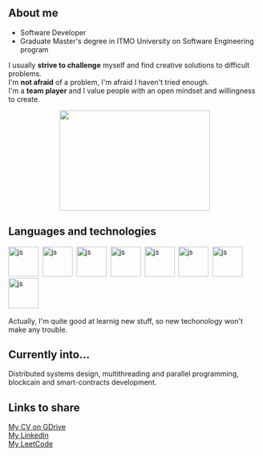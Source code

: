 ## About me

- Software Developer
- Graduate Master's degree in ITMO University on Software Engineering program


I usually **strive to challenge** myself and find creative solutions to difficult problems.   
I'm **not afraid** of a problem, I'm afraid I haven't tried enough.   
I'm a **team player** and I value people with an open mindset and willingness to create. 


<p align="center">
  <img src="https://i.giphy.com/media/v1.Y2lkPTc5MGI3NjExM3R0dzE2NjZhaGcwNWVlcHl3cDFvY3Z0Z2I4bzA2M25ydHU3dHllayZlcD12MV9pbnRlcm5hbF9naWZfYnlfaWQmY3Q9Zw/JqmupuTVZYaQX5s094/giphy.gif" width="300" height="200">
</p>

## Languages and technologies
<img src="https://cdn.jsdelivr.net/gh/devicons/devicon@latest/icons/go/go-original-wordmark.svg"
title="js" width="60" height="60"/>&nbsp;
<img src="https://cdn.jsdelivr.net/gh/devicons/devicon@latest/icons/java/java-original-wordmark.svg"
title="js" width="60" height="60"/>&nbsp;
<img src="https://cdn.jsdelivr.net/gh/devicons/devicon@latest/icons/groovy/groovy-original.svg"
title="js" width="60" height="60"/>&nbsp;
<img src="https://cdn.jsdelivr.net/gh/devicons/devicon@latest/icons/docker/docker-plain-wordmark.svg"
title="js" width="60" height="60"/>&nbsp;
<img src="https://cdn.jsdelivr.net/gh/devicons/devicon@latest/icons/git/git-original.svg"
title="js" width="60" height="60"/>&nbsp;
<img src="https://cdn.jsdelivr.net/gh/devicons/devicon@latest/icons/kubernetes/kubernetes-original.svg"
title="js" width="60" height="60"/>&nbsp;
<img src="https://cdn.jsdelivr.net/gh/devicons/devicon@latest/icons/postgresql/postgresql-original.svg"
title="js" width="60" height="60"/>&nbsp;
<img src="https://cdn.jsdelivr.net/gh/devicons/devicon@latest/icons/postman/postman-original.svg"
title="js" width="60" height="60"/>&nbsp;

Actually, I'm quite good at learnig new stuff, so new techonology won't make any trouble.

[comment]: <## Pet Projects>
[comment]: <[Babencoin](https://github.com/VanjaRo/rust_mipt/tree/master/problems/async/babencoin) (rayon, crossbeam, net) – toy yet complex blockchain project focused on OS concurrency.  >
[comment]: <[Orm](https://github.com/VanjaRo/rust_mipt/tree/master/problems/macros-2/orm) (rusqlite) – small orm with sqlite support, practicing declarative and procedural macros.  >
[comment]: <[Mini-frunk](https://github.com/VanjaRo/rust_mipt/tree/master/problems/macros/mini-frunk) – simplified version of frunk package, implementing structural typing with declarative heterogeneous lists of types.  >
[comment]: <[ripgzip decompressor](https://github.com/VanjaRo/rust_mipt/tree/master/problems/modules/ripgzip) – implemented gzip decompressor based on Deflate and Gzip RFS(1951, 1952).  >
[comment]: <[web-crawler](https://github.com/VanjaRo/rust_mipt/tree/master/problems/async/crawler) (tokio, linkify, reqwest) – simple crawler utilizing tokio asynchronous tasks.   >

## Currently into...

Distributed systems design, multithreading and parallel programming, blockcain and smart-contracts development.

## Links to share

[My CV on GDrive]()  
[My LinkedIn](https://www.linkedin.com/in/egor-khilik-88521b1b2/)  
[My LeetCode](https://leetcode.com/u/khilikegor/)
